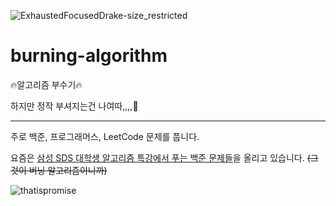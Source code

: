 ![ExhaustedFocusedDrake-size_restricted](https://user-images.githubusercontent.com/31922389/126741328-ab211878-0998-4b02-bb93-58f682f0d2a4.gif)
# burning-algorithm

🔥알고리즘 부수기🔥

하지만 정작 부셔지는건 나여따,,,,🤯     
   
      
         
            
               
                  
                     
---


주로 백준, 프로그래머스, LeetCode 문제를 풉니다.     

요즘은 [삼성 SDS 대학생 알고리즘 특강에서 푸는 백준 문제들](https://github.com/superyodi/burning-algorithm/issues/1)을 올리고 있습니다. ~~(그것이 버닝 알고리즘이니까)~~    


![thatispromise](https://user-images.githubusercontent.com/31922389/126741366-381311d9-1be0-4e6e-b70e-8bfbdec71ec2.gif)
